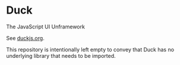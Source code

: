 # Duck
The JavaScript UI Unframework

See [duckjs.org](https://duckjs.org).

This repository is intentionally left empty to convey that Duck has no underlying library that needs to be imported.
